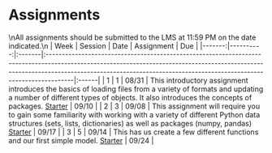 Assignments
============================

\nAll assignments should be submitted to the LMS at 11:59 PM on the date indicated.\n
|   Week |   Session | Date   | Assignment                                                                                                                                                                                                                                        | Due   |
|-------:|----------:|:-------|:--------------------------------------------------------------------------------------------------------------------------------------------------------------------------------------------------------------------------------------------------|:------|
|      1 |         1 | 08/31  | This introductory assignment introduces the basics of loading files from a variety of formats and updating a number of different types of objects.  It also introduces the concepts of packages.  [Starter](../assignments/assignment1/01starter) | 09/10 |
|      2 |         3 | 09/08  | This assignment will require you to gain some familiarity with working with a variety of different Python data structures (sets, lists, dictionaries) as well as packages (numpy, pandas) [Starter](../assignments/assignment2/hm)                | 09/17 |
|      3 |         5 | 09/14  | This has us create a few different functions and our first simple model.  [Starter](../assignments/assignment3/hm)                                                                                                                                | 09/24 |